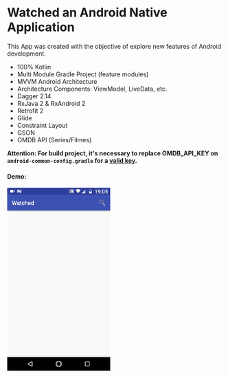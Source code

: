 # Watched an Android Native Application

This App was created with the objective of explore new features of Android development.

* 100% Kotlin
* Multi Module Gradle Project (feature modules)
* MVVM Android Architecture
* Architecture Components: ViewModel, LiveData, etc.
* Dagger 2.14
* RxJava 2 & RxAndroid 2
* Retrofit 2
* Glide
* Constraint Layout
* GSON
* OMDB API (Series/Filmes)

**Attention: For build project, it's necessary to replace OMDB_API_KEY on `android-common-config.gradle` for a [valid key](http://www.omdbapi.com/apikey.aspx).**

#### Demo:
![](demo.gif)